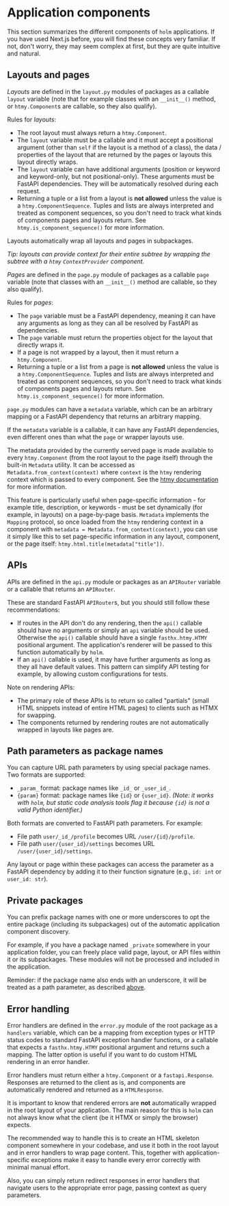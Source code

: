 # Application components

This section summarizes the different components of `holm` applications. If you have used Next.js before, you will find these concepts very familiar. If not, don't worry, they may seem complex at first, but they are quite intuitive and natural.

## Layouts and pages

*Layouts* are defined in the `layout.py` modules of packages as a callable `layout` variable (note that for example classes with an `__init__()` method, or `htmy.Component`s are callable, so they also qualify).

Rules for *layouts*:

- The root layout must always return a `htmy.Component`.
- The `layout` variable must be a callable and it must accept a positional argument (other than `self` if the layout is a method of a class), the data / properties of the layout that are returned by the pages or layouts this layout directly wraps.
- The `layout` variable can have additional arguments (position or keyword and keyword-only, but not positional-only). These arguments must be FastAPI dependencies. They will be automatically resolved during each request.
- Returning a tuple or a list from a layout is **not allowed** unless the value is a `htmy.ComponentSequence`. Tuples and lists are always interpreted and treated as component sequences, so you don't need to track what kinds of components pages and layouts return. See `htmy.is_component_sequence()` for more information.

Layouts automatically wrap all layouts and pages in subpackages.

*Tip: layouts can provide context for their entire subtree by wrapping the subtree with a `htmy` `ContextProvider` component.*

*Pages* are defined in the `page.py` module of packages as a callable `page` variable (note that classes with an `__init__()` method are callable, so they also qualify).

Rules for *pages*:

- The `page` variable must be a FastAPI dependency, meaning it can have any arguments as long as they can all be resolved by FastAPI as dependencies.
- The `page` variable must return the properties object for the layout that directly wraps it.
- If a page is not wrapped by a layout, then it must return a `htmy.Component`.
- Returning a tuple or a list from a page is **not allowed** unless the value is a `htmy.ComponentSequence`. Tuples and lists are always interpreted and treated as component sequences, so you don't need to track what kinds of components pages and layouts return. See `htmy.is_component_sequence()` for more information.

`page.py` modules can have a `metadata` variable, which can be an arbitrary mapping or a FastAPI dependency that returns an arbitrary mapping.

If the `metadata` variable is a callable, it can have any FastAPI dependencies, even different ones than what the `page` or wrapper layouts use.

The metadata provided by the currently served page is made available to every `htmy.Component` (from the root layout to the page itself) through the built-in `Metadata` utility. It can be accessed as `Metadata.from_context(context)` where `context` is the `htmy` rendering context which is passed to every component. See the [htmy documentation](https://volfpeter.github.io/htmy/#context) for more information.

This feature is particularly useful when page-specific information - for example title, description, or keywords - must be set dynamically (for example, in layouts) on a page-by-page basis. `Metadata` implements the `Mapping` protocol, so once loaded from the `htmy` rendering context in a component with `metadata = Metadata.from_context(context)`, you can use it simply like this to set page-specific information in any layout, component, or the page itself: `htmy.html.title(metadata["title"])`.

## APIs

APIs are defined in the `api.py` module or packages as an `APIRouter` variable or a callable that returns an `APIRouter`.

These are standard FastAPI `APIRouter`s, but you should still follow these recommendations:

- If routes in the API don't do any rendering, then the `api()` callable should have no arguments or simply an `api` variable should be used. Otherwise the `api()` callable should have a single `fasthx.htmy.HTMY` positional argument. The application's renderer will be passed to this function automatically by `holm`.
- If an `api()` callable is used, it may have further arguments as long as they all have default values. This pattern can simplify API testing for example, by allowing custom configurations for tests.

Note on rendering APIs:

- The primary role of these APIs is to return so called "partials" (small HTML snippets instead of entire HTML pages) to clients such as HTMX for swapping.
- The components returned by rendering routes are not automatically wrapped in layouts like pages are.

## Path parameters as package names

You can capture URL path parameters by using special package names. Two formats are supported:

- `_param_` format: package names like `_id_` or `_user_id_`.
- `{param}` format: package names like `{id}` or `{user_id}`. *(Note: it works with `holm`, but static code analysis tools flag it because `{id}` is not a valid Python identifier.)*

Both formats are converted to FastAPI path parameters. For example:

- File path `user/_id_/profile` becomes URL `/user/{id}/profile`.
- File path `user/{user_id}/settings` becomes URL `/user/{user_id}/settings`.

Any layout or page within these packages can access the parameter as a FastAPI dependency by adding it to their function signature (e.g., `id: int` or `user_id: str`).

## Private packages

You can prefix package names with one or more underscores to opt the entire package (including its subpackages) out of the automatic application component discovery.

For example, if you have a package named `_private` somewhere in your application folder, you can freely place valid page, layout, or API files within it or its subpackages. These modules will not be processed and included in the application.

Reminder: if the package name also ends with an underscore, it will be treated as a path parameter, as described [above](#path-parameters-as-package-names).

## Error handling

Error handlers are defined in the `error.py` module of the root package as a `handlers` variable, which can be a mapping from exception types or HTTP status codes to standard FastAPI exception handler functions, or a callable that expects a `fasthx.htmy.HTMY` positional argument and returns such a mapping. The latter option is useful if you want to do custom HTML rendering in an error handler.

Error handlers must return either a `htmy.Component` or a `fastapi.Response`. Responses are returned to the client as is, and components are automatically rendered and returned as a `HTMLResponse`.

It is important to know that rendered errors are **not** automatically wrapped in the root layout of your application. The main reason for this is `holm` can not always know what the client (be it HTMX or simply the browser) expects.

The recommended way to handle this is to create an HTML skeleton component somewhere in your codebase, and use it both in the root layout and in error handlers to wrap page content. This, together with application-specific exceptions make it easy to handle every error correctly with minimal manual effort.

Also, you can simply return redirect responses in error handlers that navigate users to the appropriate error page, passing context as query parameters.
